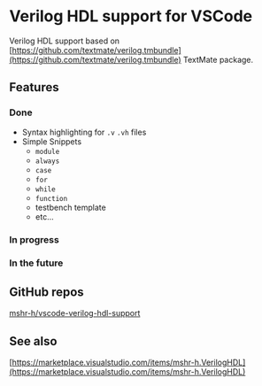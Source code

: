 # Verilog HDL support for VSCode
Verilog HDL support based on [https://github.com/textmate/verilog.tmbundle](https://github.com/textmate/verilog.tmbundle) TextMate package.

## Features
### Done
- Syntax highlighting for `.v` `.vh` files
- Simple Snippets
   * `module`
   * `always`
   * `case`
   * `for`
   * `while`
   * `function`
   * testbench template
   * etc...

### In progress

### In the future

## GitHub repos
[mshr-h/vscode-verilog-hdl-support](https://github.com/mshr-h/vscode-verilog-hdl-support)

## See also
[https://marketplace.visualstudio.com/items/mshr-h.VerilogHDL](https://marketplace.visualstudio.com/items/mshr-h.VerilogHDL)
